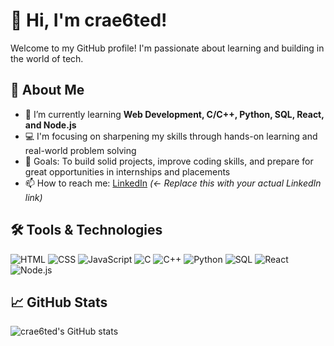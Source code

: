 # 👋 Hi, I'm crae6ted!

Welcome to my GitHub profile! I'm passionate about learning and building in the world of tech.

## 🚀 About Me
- 🌱 I’m currently learning **Web Development, C/C++, Python, SQL, React, and Node.js**
- 💻 I'm focusing on sharpening my skills through hands-on learning and real-world problem solving
- 🎯 Goals: To build solid projects, improve coding skills, and prepare for great opportunities in internships and placements
- 📫 How to reach me: [LinkedIn](https://www.linkedin.com/in/your-link) *(← Replace this with your actual LinkedIn link)*

## 🛠️ Tools & Technologies
![HTML](https://img.shields.io/badge/HTML5-E34F26?style=flat&logo=html5&logoColor=white)
![CSS](https://img.shields.io/badge/CSS3-1572B6?style=flat&logo=css3)
![JavaScript](https://img.shields.io/badge/JavaScript-F7DF1E?style=flat&logo=javascript&logoColor=black)
![C](https://img.shields.io/badge/C-00599C?style=flat&logo=c&logoColor=white)
![C++](https://img.shields.io/badge/C++-00599C?style=flat&logo=c%2B%2B&logoColor=white)
![Python](https://img.shields.io/badge/Python-3776AB?style=flat&logo=python&logoColor=white)
![SQL](https://img.shields.io/badge/SQL-4479A1?style=flat&logo=postgresql&logoColor=white)
![React](https://img.shields.io/badge/React-20232A?style=flat&logo=react&logoColor=61DAFB)
![Node.js](https://img.shields.io/badge/Node.js-43853D?style=flat&logo=node.js&logoColor=white)

## 📈 GitHub Stats
![crae6ted's GitHub stats](https://github-readme-stats.vercel.app/api?username=crae6ted&show_icons=true&theme=default)
